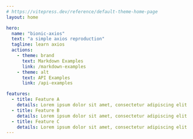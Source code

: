 ```yaml
---
# https://vitepress.dev/reference/default-theme-home-page
layout: home

hero:
  name: "bionic-axios"
  text: "a simple axios reproduction"
  tagline: learn axios
  actions:
    - theme: brand
      text: Markdown Examples
      link: /markdown-examples
    - theme: alt
      text: API Examples
      link: /api-examples

features:
  - title: Feature A
    details: Lorem ipsum dolor sit amet, consectetur adipiscing elit
  - title: Feature B
    details: Lorem ipsum dolor sit amet, consectetur adipiscing elit
  - title: Feature C
    details: Lorem ipsum dolor sit amet, consectetur adipiscing elit
---
```

